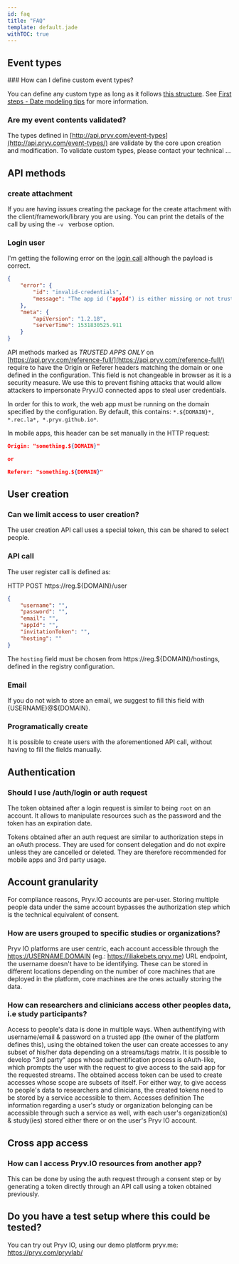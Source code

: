 ```yaml
---
id: faq
title: "FAQ"
template: default.jade
withTOC: true
---
```


## Event types

### How can I define custom event types?

You can define any custom type as long as it follows [this structure](http://api.pryv.com/event-types/#basics). See [First steps - Date modeling tips](http://api.pryv.com/getting-started/pryvme/#data-modelling-tips/) for more information.

### Are my event contents validated?

The types defined in [http://api.pryv.com/event-types](http://api.pryv.com/event-types/) are validate by the core upon creation and modification. To validate custom types, please contact your technical ...

## API methods

### create attachment

If you are having issues creating the package for the create attachment with the client/framework/library you are using. You can print the details of the call by using the `-v ` verbose option.

### Login user

I'm getting the following error on the [login call](https://api.pryv.com/reference-full/#login-user) although the payload is correct.

```json
{
    "error": {
        "id": "invalid-credentials",
        "message": "The app id ("appId") is either missing or not trusted."
    },
    "meta": {
        "apiVersion": "1.2.18",
        "serverTime": 1531830525.911
    }
}
```

API methods marked as *TRUSTED APPS ONLY* on [https://api.pryv.com/reference-full/](https://api.pryv.com/reference-full/) require to have the Origin or Referer headers matching the domain or one defined in the configuration. This field is not changeable in browser as it is a security measure. We use this to prevent fishing attacks that would allow attackers to impersonate Pryv.IO connected apps to steal user credentials.

In order for this to work, the web app must be running on the domain specified by the configuration. By default, this contains: `*.${DOMAIN}*, *.rec.la*, *.pryv.github.io*`.

In mobile apps, this header can be set manually in the HTTP request:

```json
Origin: "something.${DOMAIN}"

or

Referer: "something.${DOMAIN}"
```

## User creation

### Can we limit access to user creation?

The user creation API call uses a special token, this can be shared to select people.

### API call

The user register call is defined as:

HTTP POST https://reg.${DOMAIN}/user

```json
{
    "username": "",
    "password": "",
    "email": "",
    "appId": "",
    "invitationToken": "",
    "hosting": ""
}
```

The `hosting` field must be chosen from https://reg.${DOMAIN}/hostings, defined in the registry configuration.

### Email

If you do not wish to store an email, we suggest to fill this field with {USERNAME}@${DOMAIN}.

### Programatically create

It is possible to create users with the aforementioned API call, without having to fill the fields manually.

## Authentication

### Should I use /auth/login or auth request

The token obtained after a login request is similar to being `root` on an account. It allows to manipulate resources such as the password and the token has an expiration date.

Tokens obtained after an auth request are similar to authorization steps in an oAuth process. They are used for consent delegation and do not expire unless they are cancelled or deleted. They are therefore recommended for mobile apps and 3rd party usage.

## Account granularity

For compliance reasons, Pryv.IO accounts are per-user. Storing multiple people data under the same account bypasses the authorization step which is the technical equivalent of consent.

### How are users grouped to specific studies or organizations?

Pryv IO platforms are user centric, each account accessible through the https://USERNAME.DOMAIN (eg.: https://iliakebets.pryv.me) URL endpoint, the username doesn't have to be identifying. These can be stored in different locations depending on the number of core machines that are deployed in the platform, core machines are the ones actually storing the data.

### How can researchers and clinicians access other peoples data, i.e study participants?

Access to people's data is done in multiple ways. When authentifying with username/email & password on a trusted app (the owner of the platform defines this), using the obtained token the user can create accesses to any subset of his/her data depending on a streams/tags matrix.
It is possible to develop "3rd party" apps whose authentification process is oAuth-like, which prompts the user with the request to give access to the said app for the requested streams. The obtained access token can be used to create accesses whose scope are subsets of itself.
For either way, to give access to people's data to researchers and clinicians, the created tokens need to be stored by a service accessible to them.
Accesses definition
The information regarding a user's study or organization belonging can be accessible through such a service as well, with each user's organization(s) & study(ies) stored either there or on the user's Pryv IO account.

## Cross app access

### How can I access Pryv.IO resources from another app?

This can be done by using the auth request through a consent step or by generating a token directly through an API call using a token obtained previously.

## Do you have a test setup where this could be tested?

You can try out Pryv IO, using our demo platform pryv.me: https://pryv.com/pryvlab/

